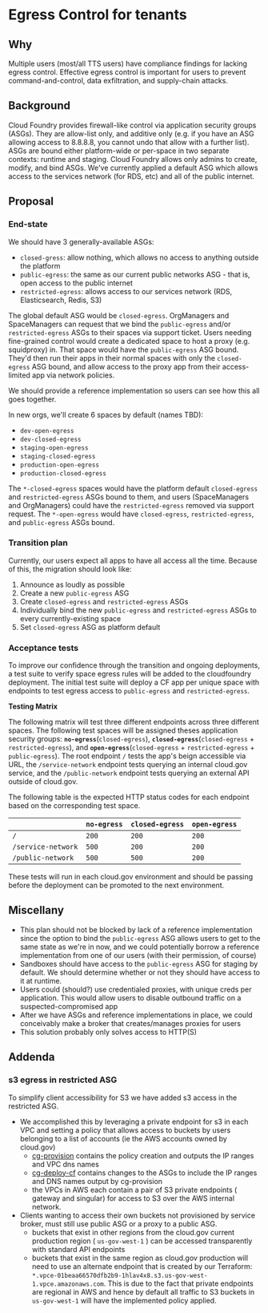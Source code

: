 # Egress Control for tenants

## Why

Multiple users (most/all TTS users) have compliance findings for lacking egress control.
Effective egress control is important for users to prevent command-and-control, data
exfiltration, and supply-chain attacks.

## Background

Cloud Foundry provides firewall-like control via application security groups (ASGs). They
are allow-list only, and additive only (e.g. if you have an ASG allowing access to 8.8.8.8,
you cannot undo that allow with a further list). ASGs are bound either platform-wide or per-space
in two separate contexts: runtime and staging. Cloud Foundry allows only admins to create,
modify, and bind ASGs. We've currently applied a default ASG which
allows access to the services network (for RDS, etc) and all of the public internet.

## Proposal

### End-state

We should have 3 generally-available ASGs:
- `closed-gress`: allow nothing, which allows no access to anything outside the platform
- `public-egress`: the same as our current public networks ASG - that is, open access to the public internet
- `restricted-egress`: allows access to our services network (RDS, Elasticsearch, Redis, S3)

The global default ASG would be `closed-egress`. OrgManagers and SpaceManagers can request that we bind the
`public-egress` and/or `restricted-egress` ASGs to their spaces via support ticket. Users needing fine-grained
control would create a dedicated space to host a proxy (e.g. squidproxy) in. That space would have
the `public-egress` ASG bound. They'd then run their apps in their normal spaces with only the `closed-egress`
ASG bound, and allow access to the proxy app from their access-limited app via network policies.

We should provide a reference implementation so users can see how this all goes together.

In new orgs, we'll create 6 spaces by default (names TBD):
- `dev-open-egress`
- `dev-closed-egress`
- `staging-open-egress`
- `staging-closed-egress`
- `production-open-egress`
- `production-closed-egress`

The `*-closed-egress` spaces would have the platform default `closed-egress` and `restricted-egress`
ASGs bound to them, and users (SpaceManagers and OrgManagers) could have the `restricted-egress` removed via
support request.
The `*-open-egress` would have `closed-egress`, `restricted-egress`, and `public-egress` ASGs bound.

### Transition plan

Currently, our users expect all apps to have all access all the time. Because of this, the migration should look like:

1. Announce as loudly as possible
2. Create a new `public-egress` ASG
3. Create `closed-egress` and `restricted-egress` ASGs
4. Individually bind the new `public-egress` and `restricted-egress` ASGs to every currently-existing space
5. Set `closed-egress` ASG as platform default

### Acceptance tests

To improve our confidence through the transition and ongoing deployments, a test suite to verify space egress rules will be added to the cloudfoundry deployment. The initial test suite will deploy a CF app per unique space with endpoints to test egress access to `public-egress` and `restricted-egress`.

__Testing Matrix__

The following matrix will test three different endpoints across three different spaces. The following test spaces will be assigned theses application security groups: __`no-egress`__(`closed-egress`), __`closed-egress`__(`closed-egress` + `restricted-egress`), and __`open-egress`__(`closed-egress` + `restricted-egress` + `public-egress`). The root endpoint `/` tests the app's beign accessible via URL, the `/service-network` endpoint tests querying an internal cloud.gov service, and the `/public-network` endpoint tests querying an external API outside of cloud.gov.


The following table is the expected HTTP status codes for each endpoint based on the corresponding test space.

| |`no-egress`|`closed-egress`|`open-egress`|
|-|-----------|---------------|-------------|
|`/`|`200`|`200`|`200`|
|`/service-network`|`500`|`200`|`200`|
|`/public-network`|`500`|`500`|`200`|

These tests will run in each cloud.gov environment and should be passing before the deployment can be promoted to the next environment.

## Miscellany

- This plan should not be blocked by lack of a reference implementation since the option
  to bind the `public-egress` ASG allows users to get to the same state as we're in now,
  and we could potentially borrow a reference implementation from one of our users (with
  their permission, of course)
- Sandboxes should have access to the `public-egress` ASG for staging by default. We should
  determine whether or not they should have access to it at runtime.
- Users could (should?) use credentialed proxies, with unique creds per application.
  This would allow users to disable outbound traffic on a suspected-compromised app
- After we have ASGs and reference implementations in place, we could conceivably
  make a broker that creates/manages proxies for users
- This solution probably only solves access to HTTP(S)

## Addenda

### s3 egress in restricted ASG

To simplify client accessibility for S3 we have added s3 access in the restricted ASG.
- We accomplished this by leveraging a private endpoint for s3 in each VPC and setting a policy that allows access to buckets by users belonging to a list of accounts (ie the AWS accounts owned by cloud.gov)
  - [cg-provision](https://github.com/cloud-gov/cg-provision) contains the policy creation and outputs the IP ranges and VPC dns names
  - [cg-deploy-cf](https://github.com/cloud-gov/cg-deploy-cf) contains changes to the ASGs to include the IP ranges and DNS names output by cg-provision
  - the VPCs in AWS each contain a pair of S3 private endpoints ( gateway and singular) for access to S3 over the AWS internal network. 
- Clients wanting to access their own buckets not provisioned by service broker, must still use public ASG or a proxy to a public ASG. 
  - buckets that exist in other regions from the cloud.gov current production region ( `us-gov-west-1` ) can be accessed transparently with standard API endpoints
  - buckets that exist in the same region as cloud.gov production will need to use an alternate endpoint that is created by our Terraform: `*.vpce-01beaa66570dfb2b9-1hlav4x8.s3.us-gov-west-1.vpce.amazonaws.com`. This is due to the fact that private endpoints are regional in AWS and hence by default all traffic to S3 buckets in `us-gov-west-1` will have the implemented policy applied. 
  
